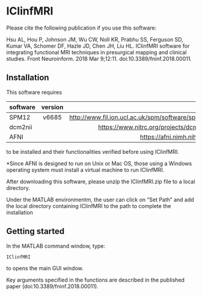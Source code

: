 # IClinfMRI

Please cite the following publication if you use this software:

Hsu AL, Hou P, Johnson JM, Wu CW, Noll KR, Prabhu SS, Ferguson SD, Kumar VA, Schomer DF, Hazle JD, Chen JH, Liu HL. IClinfMRI software for integrating functional MRI techniques in presurgical
mapping and clinical studies. Front Neuroinform. 2018 Mar 9;12:11. doi:10.3389/fninf.2018.00011.


## Installation
This software requires

| software      | version | link                                             |
| ------------- |:-------:| ------------------------------------------------:|
| SPM12         | v6685   | http://www.fil.ion.ucl.ac.uk/spm/software/spm12/ |
| dcm2nii       |         | https://www.nitrc.org/projects/dcm2nii/          |
| AFNI          |         | https://afni.nimh.nih.gov/                       |

to be installed and their functionalities verified before using IClinfMRI.


*Since AFNI is designed to run on Unix or Mac OS, those using a Windows operating system must install a virtual machine to run IClinfMRI.


After downloading this software, please unzip the IClinfMRI.zip file to a local directory. 

Under the MATLAB environmentm,
the user can click on “Set Path” and add the local directory containing IClinfMRI to the path to complete the installation


## Getting started

In the MATLAB command window, type:

	IClinfMRI 

to opens the main GUI window. 

Key arguments specified in the functions are described in the published paper (doi:10.3389/fninf.2018.00011).
